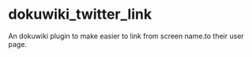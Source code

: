 dokuwiki_twitter_link
=====================

An dokuwiki plugin to make easier to link from screen name.to their user page.